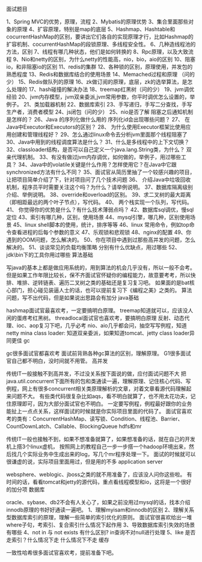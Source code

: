 面试题目

1、Spring MVC的优势，原理，流程 
2、Mybatis的原理优势 
3、集合里面那些对象的原理 
4、扩容原理，特别是map的底层 
5、Hashmap、Hashtable和cocurrentHashMap的区别，要讲出它们各自的实现原理才行，比如Hashmap的扩容机制、cocurrentHashMap的段锁原理、多线程安全性。 
6、几种造线程池的方法，区别 
7、线程有哪几种状态，他们是如何转换的 
8、Rpc原理，以及大致流程 
9、Nio和netty的区别，为什么netty的性能高，nio，bio，aio的区别 
10、阻塞io，和非阻塞io的区别 
11、redis的集群 
12、各种锁的区别，原理使用，并发包的熟悉程度 
13、Redis和数据库结合的使用场景 
14、Memached过程和原理 （问的少） 
15、Redis做队列的原理 
16、zk做订阅的原理，底层，zk的选举算法，是怎么处理的 
17、hash碰撞的解决办法 
18、treemap红黑树（问的少） 
19、jvm调优经验 
20、jvm内存模型，jvm双亲委派,jvm常用参数，你平时调优怎么设置的，举例子。 
21、类加载器机制 
22、数据库索引 
23、手写递归，手写二分查找，手写生产者，消费者模型 
24、js闭包（问的少） 
25、nio是否了解 阻塞之后通知机制是怎样的？ 
26、Java 的序列化做什么用的 序列化id会出现哪些问题？ 
27、 在Java中Executor和Executors的区别？ 
28、 为什么使用Executor框架比使用应用创建和管理线程好？ 
29、怎么通过linux命令去分析jvm里面那个线程阻塞了 
30、Java中用到的线程调度算法是什么？ 
31、什么是多线程中的上下文切换？ 
32、classloader结构，是否可以自己定义一个java.lang.String类，为什么？ 双亲代理机制。 
33、有没有做过jvm内存调优，如何做的，举例子，用过哪些工具？ 
34、Java中的volatile关键是什么作用？怎样使用它？在Java中它跟synchronized方法有什么不同？ 
35、面试官从简历里抽了一个较感兴趣的项目，让把项目简单介绍了下，针对项目问了几个技术问题 
36、 介绍Java中垃圾回收机制，程序员平时需要关注这个吗？为什么？请举例说明。 
37、数据库隔离级别介绍、举例说明。 
38、override和overload的区别。 
39、求二叉树的最大距离（即相距最远的两个叶子节点），写代码。 
40、 两个栈实现一个队列，写代码。 
41、 你觉得你的优势是什么？有什么技术薄弱点吗？ 
42、数据库sql调优，慢sql定位 
43、索引有哪几种，区别，使用场景 
44、mysql引擎，哪几种，区别使用场景 
45、linux shell脚本的使用，统计，排序等等 
46、linux 常用命令，例如top命令查看进程的后每个参数的意义 
47、乐观锁和悲观锁 
48、nginx的配置 
49、你遇到的OOM问题，怎么解决的。 
50、你在项目中遇到过那些高并发的问题，怎么解决的。 
51、谈谈常见的负载均衡策略 分别有什么优缺点，用过哪些 
52、jdk\bin下的工具你用过哪些
算法基础

写java的基本上都是做应用系统的，用到算法的机会几乎没有，所以一般不会考。但是如果工作年限比较长，保不齐面试官怀疑你的编程能力，故意要考考，所以快排、堆排、逆转链表、遍历二叉树之类的基础还是复习复习吧。 
如果面的是bat核心部门，担心碰见装逼人士的话，也可以提前复习下《编程之美》之类的。 
算法问题，写不出代码，但是如果说出思路会有加分
java基础

hashmap面试官最喜欢考，一定要搞明白原理。 
treemap知道就可以，应该没人闲的蛋疼考红黑树。 
threadlocal面试官也喜欢考，要搞明白原理 
反射、动态代理、ioc、aop复习下吧，几乎必考 
nio、aio几乎都会问，抽空写写例程，知道netty mina 
class loader: 知道双亲委派，如果知道tomcat、jetty class loader异同更佳
gc

gc很多面试官都喜欢考 
面试前背熟各种gc算法的区别，理解原理。 
G1很多面试官自己都不明白，没时间就不用管。
高并发

传统IT一般接触不到高并发，不过没关系按下面说的做，应付面试问题不大 
把java.util.concurrent下面所有的包和类通读一遍，理解原理、记住核心代码、写例程，网上有很多concurrent相关类原理解析的文章，对着文章看源代码理解起来问题不大。 
有些类代码很复杂比如aqs，看不明白就算了，也不用太花功夫，记住原理即可，因为大部分面试官也不明白。 
一定要写例程，例程最好跟你的业务能扯上一点点关系，这样面试的时候就是你实际项目里面的代码了。 
面试官喜欢考的类有：ConcurrentHashMap、读写锁、Condition、线程池、Barrier、CountDownLatch、Callable、BlockingQueue
hdfs和mr

传统IT一般也接触不到，如果不想准备就算了，如果想准备的话，就在自己的开发机上撘3个linux虚机， 按照网上的教程自己一步一步撘一个hadoop环境出来，然后找几个实际业务中生成出来的log，写几个mr程序处理一下。 
面试的时候就可以很谦虚的说，实际项目里面用过，但是用的不多
application server

websphere、weblogic、jboss之类的就不用准备了，应该没人问你这些啦。 
有时间的话，看看tomcat和jetty的源代码，重点看线程模型和io，这将是一个很好的加分项
数据库

oracle、sybase、db2不会有人关心了，如果之前没用过mysql的话，找本介绍innodb原理的书好好通读一遍吧。 
1、理解myisam和innodb的区别 2、理解关系型数据库索引的原理，理解一些简单的索引优化的原则。 
面试官很喜欢给出一堆where子句，考索引、复合索引什么情况下起作用 
3、导致数据库索引失效的场景有哪些 
4、not in 与 not exists 有什么区别? in查询不对null进行处理 
5、like 是否走索引？什么情况下走 什么情况下不走
缓存

一致性哈希很多面试官喜欢考，提前准备下吧。

